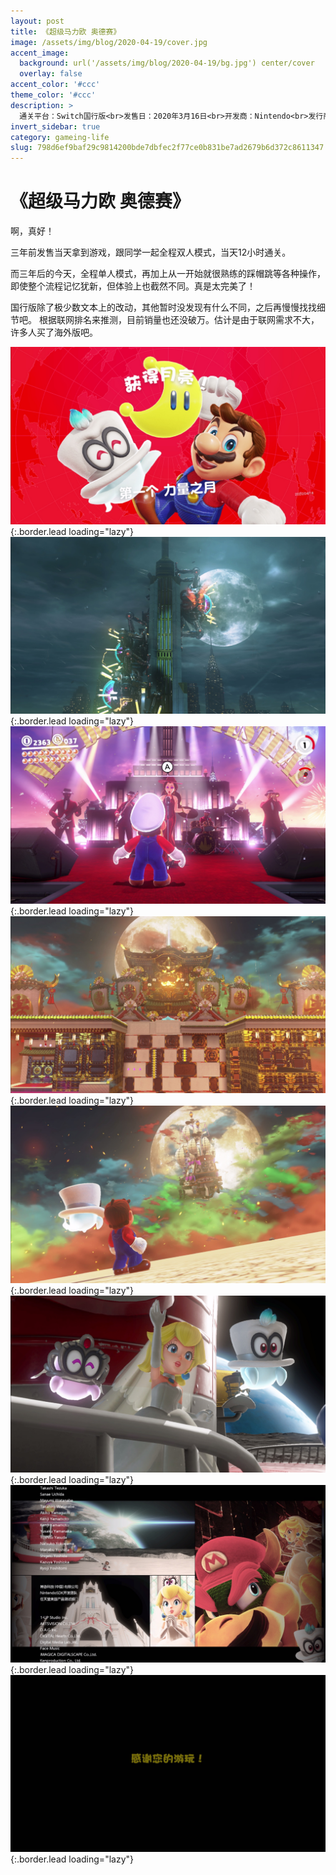 ```yaml
---
layout: post
title: 《超级马力欧 奥德赛》
image: /assets/img/blog/2020-04-19/cover.jpg
accent_image: 
  background: url('/assets/img/blog/2020-04-19/bg.jpg') center/cover
  overlay: false
accent_color: '#ccc'
theme_color: '#ccc'
description: >
  通关平台：Switch国行版<br>发售日：2020年3月16日<br>开发商：Nintendo<br>发行商：腾讯游戏<br>个人评分：99
invert_sidebar: true
category: gameing-life
slug: 798d6ef9baf29c9814200bde7dbfec2f77ce0b831be7ad2679b6d372c8611347
---
```


# 《超级马力欧 奥德赛》

啊，真好！

三年前发售当天拿到游戏，跟同学一起全程双人模式，当天12小时通关。

而三年后的今天，全程单人模式，再加上从一开始就很熟练的踩帽跳等各种操作，即使整个流程记忆犹新，但体验上也截然不同。真是太完美了！

国行版除了极少数文本上的改动，其他暂时没发现有什么不同，之后再慢慢找找细节吧。
根据联网排名来推测，目前销量也还没破万。估计是由于联网需求不大，许多人买了海外版吧。

![](/assets/img/blog/2020-04-19/1.jpg){:.border.lead loading="lazy"}
![](/assets/img/blog/2020-04-19/2.jpg){:.border.lead loading="lazy"}
![](/assets/img/blog/2020-04-19/3.jpg){:.border.lead loading="lazy"}
![](/assets/img/blog/2020-04-19/4.jpg){:.border.lead loading="lazy"}
![](/assets/img/blog/2020-04-19/5.jpg){:.border.lead loading="lazy"}
![](/assets/img/blog/2020-04-19/6.jpg){:.border.lead loading="lazy"}
![](/assets/img/blog/2020-04-19/7.jpg){:.border.lead loading="lazy"}
![](/assets/img/blog/2020-04-19/8.jpg){:.border.lead loading="lazy"}